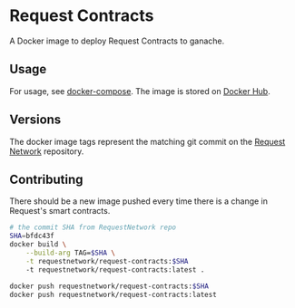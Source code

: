# Request Contracts

A Docker image to deploy Request Contracts to ganache. 

## Usage 

For usage, see [docker-compose](../docker.compose.yml). The image is stored on [Docker Hub](https://hub.docker.com/r/requestnetwork/request-contracts).

## Versions

The docker image tags represent the matching git commit on the [Request Network](https://github.com/RequestNetwork/requestNetwork) repository.


## Contributing

There should be a new image pushed every time there is a change in Request's smart contracts.

```bash
# the commit SHA from RequestNetwork repo
SHA=bfdc43f
docker build \
    --build-arg TAG=$SHA \
    -t requestnetwork/request-contracts:$SHA
    -t requestnetwork/request-contracts:latest .

docker push requestnetwork/request-contracts:$SHA
docker push requestnetwork/request-contracts:latest
```